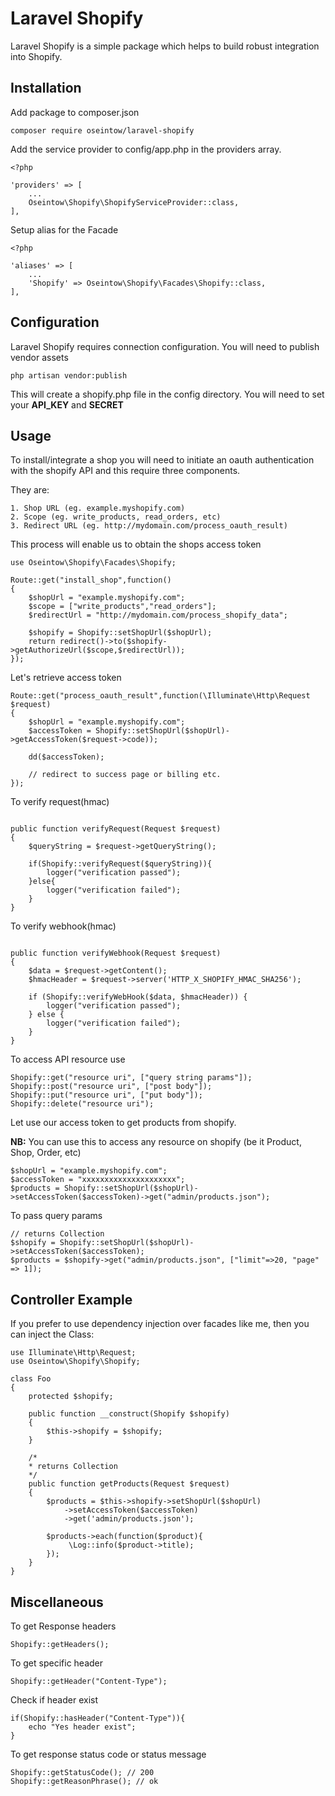# Laravel Shopify

Laravel Shopify is a simple package which helps to build robust integration into Shopify.

## Installation

Add package to composer.json

    composer require oseintow/laravel-shopify

Add the service provider to config/app.php in the providers array.

```php5
<?php

'providers' => [
    ...
    Oseintow\Shopify\ShopifyServiceProvider::class,
],
```

Setup alias for the Facade

```php5
<?php

'aliases' => [
    ...
    'Shopify' => Oseintow\Shopify\Facades\Shopify::class,
],
```

## Configuration

Laravel Shopify requires connection configuration. You will need to publish vendor assets

    php artisan vendor:publish

This will create a shopify.php file in the config directory. You will need to set your **API_KEY** and **SECRET**

## Usage

To install/integrate a shop you will need to initiate an oauth authentication with the shopify API and this require three components.

They are:

    1. Shop URL (eg. example.myshopify.com)
    2. Scope (eg. write_products, read_orders, etc)
    3. Redirect URL (eg. http://mydomain.com/process_oauth_result)

This process will enable us to obtain the shops access token

```php5
use Oseintow\Shopify\Facades\Shopify;

Route::get("install_shop",function()
{
    $shopUrl = "example.myshopify.com";
    $scope = ["write_products","read_orders"];
    $redirectUrl = "http://mydomain.com/process_shopify_data";

    $shopify = Shopify::setShopUrl($shopUrl);
    return redirect()->to($shopify->getAuthorizeUrl($scope,$redirectUrl));
});
```

Let's retrieve access token

```php5
Route::get("process_oauth_result",function(\Illuminate\Http\Request $request)
{
    $shopUrl = "example.myshopify.com";
    $accessToken = Shopify::setShopUrl($shopUrl)->getAccessToken($request->code));

    dd($accessToken);

    // redirect to success page or billing etc.
});
```

To verify request(hmac)

```php5

public function verifyRequest(Request $request)
{
    $queryString = $request->getQueryString();

    if(Shopify::verifyRequest($queryString)){
        logger("verification passed");
    }else{
        logger("verification failed");
    }
}

```

To verify webhook(hmac)

```php5

public function verifyWebhook(Request $request)
{
    $data = $request->getContent();
    $hmacHeader = $request->server('HTTP_X_SHOPIFY_HMAC_SHA256');

    if (Shopify::verifyWebHook($data, $hmacHeader)) {
        logger("verification passed");
    } else {
        logger("verification failed");
    }
}

```

To access API resource use

```php5
Shopify::get("resource uri", ["query string params"]);
Shopify::post("resource uri", ["post body"]);
Shopify::put("resource uri", ["put body"]);
Shopify::delete("resource uri");
```

Let use our access token to get products from shopify.

**NB:** You can use this to access any resource on shopify (be it Product, Shop, Order, etc)

```php5
$shopUrl = "example.myshopify.com";
$accessToken = "xxxxxxxxxxxxxxxxxxxxx";
$products = Shopify::setShopUrl($shopUrl)->setAccessToken($accessToken)->get("admin/products.json");
```

To pass query params

```php5
// returns Collection
$shopify = Shopify::setShopUrl($shopUrl)->setAccessToken($accessToken);
$products = $shopify->get("admin/products.json", ["limit"=>20, "page" => 1]);
```

## Controller Example

If you prefer to use dependency injection over facades like me, then you can inject the Class:

```php5
use Illuminate\Http\Request;
use Oseintow\Shopify\Shopify;

class Foo
{
    protected $shopify;

    public function __construct(Shopify $shopify)
    {
        $this->shopify = $shopify;
    }

    /*
    * returns Collection
    */
    public function getProducts(Request $request)
    {
        $products = $this->shopify->setShopUrl($shopUrl)
            ->setAccessToken($accessToken)
            ->get('admin/products.json');

        $products->each(function($product){
             \Log::info($product->title);
        });
    }
}
```

## Miscellaneous

To get Response headers

```php5
Shopify::getHeaders();
```

To get specific header
```php5
Shopify::getHeader("Content-Type");
```

Check if header exist
```php5
if(Shopify::hasHeader("Content-Type")){
    echo "Yes header exist";
}
```

To get response status code or status message
```php5
Shopify::getStatusCode(); // 200
Shopify::getReasonPhrase(); // ok
```
